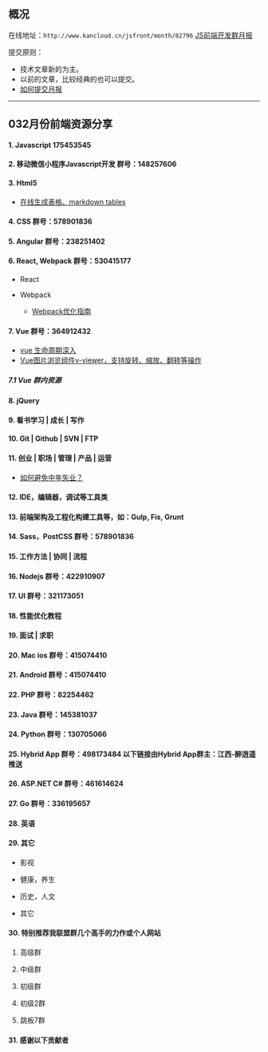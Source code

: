 ## 概况

在线地址：`http://www.kancloud.cn/jsfront/month/82796` [JS前端开发群月报](http://www.kancloud.cn/jsfront/month/82796)


提交原则：

- 技术文章新的为主。
- 以前的文章，比较经典的也可以提交。
- [如何提交月报](http://www.kancloud.cn/jsfront/month/227309)

---


## 032月份前端资源分享
#### 1. Javascript 175453545


#### 2. 移动微信小程序Javascript开发 群号：148257606


#### 3. Html5
- [在线生成表格、markdown tables](http://www.tablesgenerator.com/html_tables)


#### 4. CSS  群号：578901836

#### 5. Angular 群号：238251402

#### 6. React, Webpack 群号：530415177
- React


- Webpack

    - [Webpack优化指南](https://u3xyz.com/detail/31)


#### 7. Vue 群号：364912432
- [vue 生命周期深入](https://juejin.im/entry/5aee8fbb518825671952308c)
- [Vue图片浏览组件v-viewer，支持旋转、缩放、翻转等操作](https://github.com/mirari/v-viewer)

##### 7.1 Vue 群内资源


#### 8. jQuery

#### 9. 看书学习 | 成长 | 写作

#### 10. Git | Github | SVN | FTP

#### 11. 创业 | 职场 | 管理 | 产品 | 运营
- [如何避免中年失业？](https://www.zhihu.com/question/33772508)

#### 12. IDE，编辑器，调试等工具类

#### 13. 前端架构及工程化构建工具等，如：Gulp, Fis, Grunt

#### 14. Sass，PostCSS  群号：578901836

#### 15. 工作方法 | 协同 | 流程

#### 16. Nodejs 群号：422910907

#### 17. UI 群号：321173051

#### 18. 性能优化教程

#### 19. 面试 | 求职

#### 20. Mac ios 群号：415074410

#### 21. Android 群号：415074410

#### 22. PHP 群号：82254462

#### 23. Java 群号：145381037

#### 24. Python 群号：130705066

#### 25. Hybrid App 群号：498173484 以下链接由Hybrid App群主：江西-醉逍遥推送

#### 26. ASP.NET C# 群号：461614624

#### 27. Go 群号：336195657

#### 28. 英语

#### 29. 其它

- 影视


- 健康，养生


- 历史，人文


- 其它



#### 30. 特别推荐我联盟群几个高手的力作或个人网站

1. 高级群



2. 中级群


3. 初级群

4. 初级2群


5. 跳板7群


#### 31. 感谢以下贡献者

